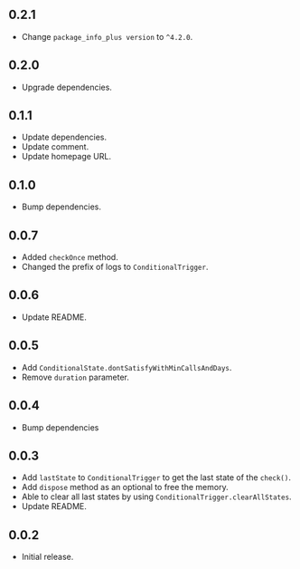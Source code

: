 ## 0.2.1

* Change `package_info_plus version` to `^4.2.0`.

## 0.2.0

* Upgrade dependencies.

## 0.1.1

* Update dependencies.
* Update comment.
* Update homepage URL.

## 0.1.0

* Bump dependencies.

## 0.0.7

* Added `checkOnce` method.
* Changed the prefix of logs to `ConditionalTrigger`.

## 0.0.6

* Update README.

## 0.0.5

* Add `ConditionalState.dontSatisfyWithMinCallsAndDays`.
* Remove `duration` parameter.

## 0.0.4

* Bump dependencies

## 0.0.3

* Add `lastState` to `ConditionalTrigger` to get the last state of the `check()`.
* Add `dispose` method as an optional to free the memory.
* Able to clear all last states by using `ConditionalTrigger.clearAllStates`.
* Update README.

## 0.0.2

* Initial release.

